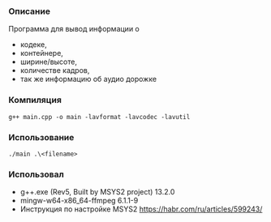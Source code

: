 ### Описание 
Программа для вывод информации о
 * кодеке, 
 * контейнере, 
 * ширине/высоте, 
 * количестве кадров, 
 * так же информацию об аудио дорожке

### Компиляция 
`g++ main.cpp -o main -lavformat -lavcodec -lavutil`

### Использование
`./main .\<filename>`

### Использовал 
* g++.exe (Rev5, Built by MSYS2 project) 13.2.0
* mingw-w64-x86_64-ffmpeg 6.1.1-9
* Инструкция по настройке MSYS2 https://habr.com/ru/articles/599243/
